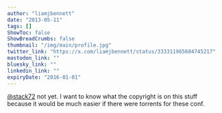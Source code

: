 ```yaml
---
author: "liamjbennett"
date: "2013-05-11"
tags: []
ShowToc: false
ShowBreadCrumbs: false
thumbnail: "/img/main/profile.jpg"
twitter_link: "https://x.com/liamjbennett/status/333311965604745217"
mastodon_link: ""
bluesky_link: ""
linkedin_link: ""
expiryDate: "2016-01-01"
---
```


[@stack72](https://x.com/stack72) not yet. I want to know what the copyright is on this stuff because it would be much easier if there were torrents for these conf.

